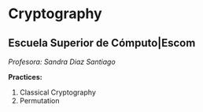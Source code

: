 # Cryptography
## Escuela Superior de Cómputo|Escom 
*Profesora: Sandra Diaz Santiago*

**Practices:**
1. Classical Cryptography
2. Permutation